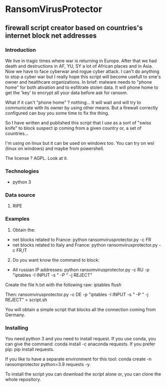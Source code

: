# RansomVirusProtector

## firewall script creator based on countries's internet block net addresses

### Introduction 
We live in tragic times where war is returning in Europe. After that we had death and destructions in AF, YU, SY a lot of African places and in Asia. 
Now we have to face cyberwar and rogue cyber attack. I can't do anything to stop a cyber war but I really hope this script will become usefull to sme's owner and healthcare organizations. 
In brief: malware needs to "phone home" for both ativation and to esfiltrate stolen data. It will phone home to get the 'key' to encrypt all your data before ask for ransom. 

What if it can't "phone home" ? nothing... It will wait and will try to communicate with its owner by using other means. But a firewall correctly configured can buy you some time to fix the thing. 

So I have written and published this script that I use as a sort of "swiss knife" to block suspect ip coming from a given country or, a set of countries... 

I'm using on linux but it can be used on windows too. You can try on wsl (linux on windows) and maybe from powershell. 

The license ? AGPL. Look at it. 


### Technologies
* python 3

### Data source
1. RIPE

### Examples
1. Obtain the:
* net blocks related to France:  python ransomvirusprotector.py -c FR
* net blocks related to Italy and France: python ransomvirusprotector.py -c FR,IT

2. Do you want know the command to block:
* All russian IP addresses: python ransomvirusprotector.py -c RU -p "iptables -I INPUT -s " -P " -j REJECT"

Create the file h.txt with the following raw:
iptables flush

Then:
ransomvirusprotector.py -c DE -p "iptables -I INPUT -s " -P " -j REJECT" > script.sh 

You will obtain a simple script that blocks all the connection coming from Germany. 


### Installing

You need python 3 and you need to install request. If you use conda, you can give the command: conda install -c anaconda requests. If you prefer pip: pip install requests. 

If you like to have a separate environment for this tool: conda create -n ransomprotector python=3.9 requests -y. 

To install the script you can download the script alone or, you can clone the whole repository. 

